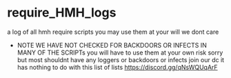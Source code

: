 # require_HMH_logs
a log of all hmh require scripts
you may use them at your will we dont care
* NOTE WE HAVE NOT CHECKED FOR BACKDOORS OR INFECTS IN MANY OF THE SCRIPTs
you will have to use them at your own risk sorry but most shouldnt have any loggers or backdoors or infects
join our dc it has nothing to do with this list of lists https://discord.gg/qNsWQUqArF
